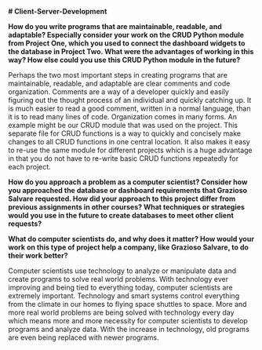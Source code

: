**# Client-Server-Development**

**How do you write programs that are maintainable, readable, and adaptable? Especially consider your work on the CRUD Python module from Project One, which you used to connect the dashboard widgets to the database in Project Two. What were the advantages of working in this way? How else could you use this CRUD Python module in the future?**

Perhaps the two most important steps in creating programs that are maintainable, readable, and adaptable are clear comments and code organization. Comments are a way of a developer quickly and easily figuring out the thought process of an individual and quickly catching up. It is much easier to read a good comment, written in a normal language, than it is to read many lines of code. Organization comes in many forms. An example might be our CRUD module that was used on the project. This separate file for CRUD functions is a way to quickly and concisely make changes to all CRUD functions in one central location. It also makes it easy to re-use the same module for different projects which is a huge advantage in that you do not have to re-write basic CRUD functions repeatedly for each project.

**How do you approach a problem as a computer scientist? Consider how you approached the database or dashboard requirements that Grazioso Salvare requested. How did your approach to this project differ from previous assignments in other courses? What techniques or strategies would you use in the future to create databases to meet other client requests?**



**What do computer scientists do, and why does it matter? How would your work on this type of project help a company, like Grazioso Salvare, to do their work better?**

Computer scientists use technology to analyze or manipulate data and create programs to solve real world problems. With technology ever improving and being tied to everything today, computer scientists are extremely important. Technology and smart systems control everything from the climate in our homes to flying space shuttles to space. More and more real world problems are being solved with technology every day which means more and more necessity for computer scientists to develop programs and analyze data. With the increase in technology, old programs are even being replaced with newer programs.
